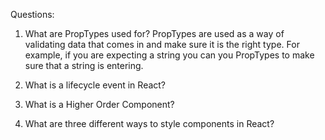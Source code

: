 Questions:

1. What are PropTypes used for?
    PropTypes are used as a way of validating data that comes in and make sure it is the right type. For example, if you are expecting a string you can you PropTypes to make sure that a string is entering. 

2. What is a lifecycle event in React?


3. What is a Higher Order Component?


4. What are three different ways to style components in React?